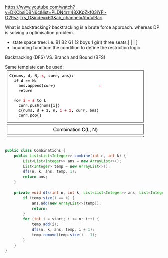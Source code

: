 https://www.youtube.com/watch?v=DKCbsiDBN6c&list=PLDN4rrl48XKpZkf03iYFl-O29szjTrs_O&index=63&ab_channel=AbdulBari

What is backtracking?
backtracking is a brute force approach.
whereas DP is solving a optimisation problem.

- state space tree:
i.e. B1 B2 G1 (2 boys 1 girl)
three seats:[ | | ]
- bounding function: the condition to define the restriction logic 

Backtracking (DFS) VS. Branch and Bound (BFS)

Same template can be used:
![alt text](combinationTemplate.PNG "Solution")

```java

public class Combinations {
    public List<List<Integer>> combine(int n, int k) {
        List<List<Integer>> ans = new ArrayList<>();
        List<Integer> temp = new ArrayList<>();
        dfs(n, k, ans, temp, 1);
        return ans;
    }

    private void dfs(int n, int k, List<List<Integer>> ans, List<Integer> temp, int start) {
        if (temp.size() == k) {
            ans.add(new ArrayList<>(temp));
            return;
        }
        for (int i = start; i <= n; i++) {
            temp.add(i);
            dfs(n, k, ans, temp, i + 1);
            temp.remove(temp.size() - 1);
        }
    }
}

```
